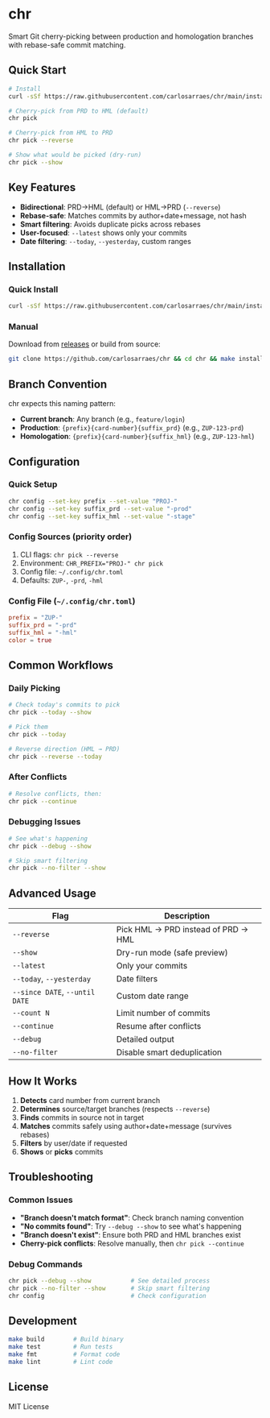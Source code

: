 # chr

Smart Git cherry-picking between production and homologation branches with rebase-safe commit matching.

## Quick Start

```bash
# Install
curl -sSf https://raw.githubusercontent.com/carlosarraes/chr/main/install.sh | sh

# Cherry-pick from PRD to HML (default)
chr pick

# Cherry-pick from HML to PRD  
chr pick --reverse

# Show what would be picked (dry-run)
chr pick --show
```

## Key Features

- **Bidirectional**: PRD→HML (default) or HML→PRD (`--reverse`)
- **Rebase-safe**: Matches commits by author+date+message, not hash
- **Smart filtering**: Avoids duplicate picks across rebases
- **User-focused**: `--latest` shows only your commits
- **Date filtering**: `--today`, `--yesterday`, custom ranges

## Installation

### Quick Install
```bash
curl -sSf https://raw.githubusercontent.com/carlosarraes/chr/main/install.sh | sh
```

### Manual
Download from [releases](https://github.com/carlosarraes/chr/releases) or build from source:
```bash
git clone https://github.com/carlosarraes/chr && cd chr && make install-local
```

## Branch Convention

chr expects this naming pattern:
- **Current branch**: Any branch (e.g., `feature/login`)  
- **Production**: `{prefix}{card-number}{suffix_prd}` (e.g., `ZUP-123-prd`)
- **Homologation**: `{prefix}{card-number}{suffix_hml}` (e.g., `ZUP-123-hml`)

## Configuration

### Quick Setup
```bash
chr config --set-key prefix --set-value "PROJ-"
chr config --set-key suffix_prd --set-value "-prod"  
chr config --set-key suffix_hml --set-value "-stage"
```

### Config Sources (priority order)
1. CLI flags: `chr pick --reverse`
2. Environment: `CHR_PREFIX="PROJ-" chr pick`
3. Config file: `~/.config/chr.toml`
4. Defaults: `ZUP-`, `-prd`, `-hml`

### Config File (`~/.config/chr.toml`)
```toml
prefix = "ZUP-"
suffix_prd = "-prd"
suffix_hml = "-hml"
color = true
```

## Common Workflows

### Daily Picking
```bash
# Check today's commits to pick
chr pick --today --show

# Pick them
chr pick --today

# Reverse direction (HML → PRD)
chr pick --reverse --today
```

### After Conflicts
```bash
# Resolve conflicts, then:
chr pick --continue
```

### Debugging Issues
```bash
# See what's happening
chr pick --debug --show

# Skip smart filtering
chr pick --no-filter --show
```

## Advanced Usage

| Flag | Description |
|------|-------------|
| `--reverse` | Pick HML → PRD instead of PRD → HML |
| `--show` | Dry-run mode (safe preview) |
| `--latest` | Only your commits |
| `--today`, `--yesterday` | Date filters |
| `--since DATE`, `--until DATE` | Custom date range |
| `--count N` | Limit number of commits |
| `--continue` | Resume after conflicts |
| `--debug` | Detailed output |
| `--no-filter` | Disable smart deduplication |

## How It Works

1. **Detects** card number from current branch
2. **Determines** source/target branches (respects `--reverse`)
3. **Finds** commits in source not in target
4. **Matches** commits safely using author+date+message (survives rebases)
5. **Filters** by user/date if requested
6. **Shows** or **picks** commits

## Troubleshooting

### Common Issues
- **"Branch doesn't match format"**: Check branch naming convention
- **"No commits found"**: Try `--debug --show` to see what's happening
- **"Branch doesn't exist"**: Ensure both PRD and HML branches exist
- **Cherry-pick conflicts**: Resolve manually, then `chr pick --continue`

### Debug Commands
```bash
chr pick --debug --show           # See detailed process
chr pick --no-filter --show       # Skip smart filtering  
chr config                        # Check configuration
```

## Development

```bash
make build        # Build binary
make test         # Run tests
make fmt          # Format code
make lint         # Lint code
```

## License

MIT License